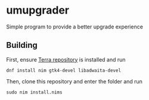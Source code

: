 # umupgrader
Simple program to provide a better upgrade experience

## Building
First, ensure [Terra repository](https://terra.fyralabs.com) is installed and run

```dnf install nim gtk4-devel libadwaita-devel```


Then, clone this repository and enter the folder and run

```sudo nim install.nims```

